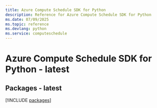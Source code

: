 ```yaml
---
title: Azure Compute Schedule SDK for Python
description: Reference for Azure Compute Schedule SDK for Python
ms.date: 07/09/2025
ms.topic: reference
ms.devlang: python
ms.service: computeschedule
---
```

# Azure Compute Schedule SDK for Python - latest
## Packages - latest
[!INCLUDE [packages](compute-schedule-index.md)]